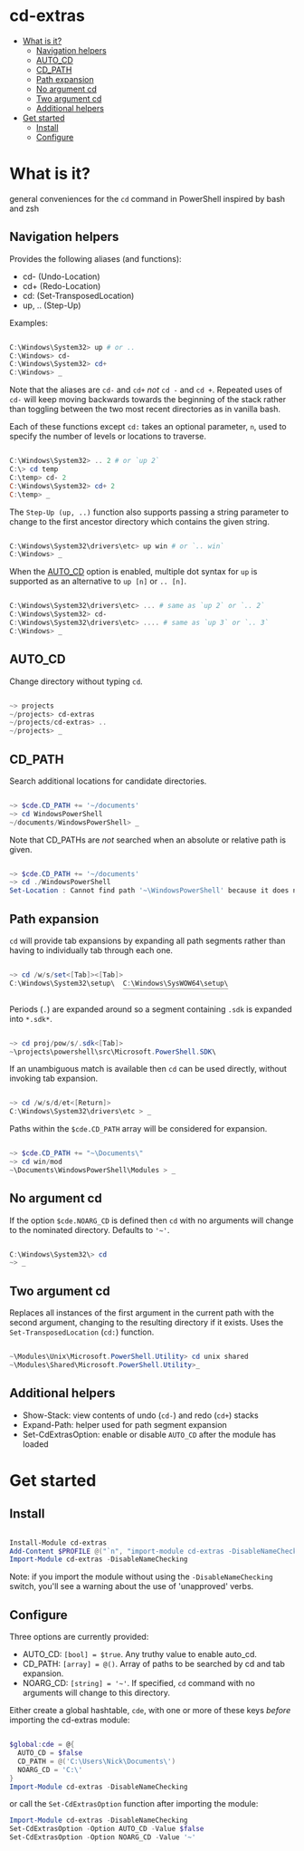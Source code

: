 cd-extras
===

* [What is it?](#what-is-it)
  * [Navigation helpers](#navigation-helpers)
  * [AUTO_CD](#auto_cd)
  * [CD_PATH](#cd_path)
  * [Path expansion](#path_expansion)
  * [No argument cd](#no-argument-cd)
  * [Two argument cd](#two-argument-cd)
  * [Additional helpers](#additional-helpers)
* [Get started](#get-started)
  * [Install](#install)
  * [Configure](#configure)

What is it?
==========
general conveniences for the `cd` command in PowerShell inspired by bash and zsh

Navigation helpers
---------

Provides the following aliases (and functions):

* cd- (Undo-Location)
* cd+ (Redo-Location)
* cd: (Set-TransposedLocation)
* up, .. (Step-Up)

Examples:

```powershell

C:\Windows\System32> up # or ..
C:\Windows> cd-
C:\Windows\System32> cd+
C:\Windows> _
```

Note that the aliases are `cd-` and `cd+` *not* `cd -` and `cd +`. Repeated uses of `cd-` will keep moving backwards towards the beginning of the stack rather than toggling between the two most recent directories as in vanilla bash.

Each of these functions except `cd:` takes an optional parameter, `n`, used to specify the number of levels
or locations to traverse.

```powershell

C:\Windows\System32> .. 2 # or `up 2`
C:\> cd temp
C:\temp> cd- 2
C:\Windows\System32> cd+ 2
C:\temp> _
```

The `Step-Up (up, ..)` function also supports passing a string parameter to change to the first ancestor directory which contains the given string.

```powershell

C:\Windows\System32\drivers\etc> up win # or `.. win`
C:\Windows> _
```

When the [AUTO_CD](#auto_cd) option is enabled, multiple dot syntax for `up` is supported as an alternative to `up [n]` or `.. [n]`.

```powershell

C:\Windows\System32\drivers\etc> ... # same as `up 2` or `.. 2`
C:\Windows\System32> cd-
C:\Windows\System32\drivers\etc> .... # same as `up 3` or `.. 3`
C:\Windows> _
```

AUTO_CD
-------

Change directory without typing `cd`.

```powershell

~> projects
~/projects> cd-extras
~/projects/cd-extras> ..
~/projects> _
```

CD_PATH
--------

Search additional locations for candidate directories.

```powershell

~> $cde.CD_PATH += '~/documents'
~> cd WindowsPowerShell
~/documents/WindowsPowerShell> _
```

Note that CD_PATHs are _not_ searched when an absolute or relative path is given.

```powershell

~> $cde.CD_PATH += '~/documents'
~> cd ./WindowsPowerShell
Set-Location : Cannot find path '~\WindowsPowerShell' because it does not exist.
```

Path expansion
-----------

`cd` will provide tab expansions by expanding all path segments rather than having to individually tab through each one.

```powershell

~> cd /w/s/set<[Tab]><[Tab]>
C:\Windows\System32\setup\  C:\Windows\SysWOW64\setup\
                            ‾‾‾‾‾‾‾‾‾‾‾‾‾‾‾‾‾‾‾‾‾‾‾‾‾‾
```

Periods (`.`) are expanded around so a segment containing `.sdk` is expanded into `*.sdk*`.

```powershell

~> cd proj/pow/s/.sdk<[Tab]>
~\projects\powershell\src\Microsoft.PowerShell.SDK\
```

If an unambiguous match is available then `cd` can be used directly, without invoking tab expansion.

```powershell

~> cd /w/s/d/et<[Return]>
C:\Windows\System32\drivers\etc > _
```

Paths within the `$cde.CD_PATH` array will be considered for expansion.

```powershell

~> $cde.CD_PATH += "~\Documents\"
~> cd win/mod
~\Documents\WindowsPowerShell\Modules > _
```

No argument cd
----------

If the option `$cde.NOARG_CD` is defined then `cd` with no arguments will change to the nominated directory. Defaults to `'~'`.

```powershell

C:\Windows\System32\> cd
~> _
```

Two argument cd
----------

Replaces all instances of the first argument in the current path with the second argument,
changing to the resulting directory if it exists. Uses the `Set-TransposedLocation` (`cd:`) function.

```powershell

~\Modules\Unix\Microsoft.PowerShell.Utility> cd unix shared
~\Modules\Shared\Microsoft.PowerShell.Utility>_
```

Additional helpers
---------

* Show-Stack: view contents of undo (`cd-`) and redo (`cd+`) stacks
* Expand-Path: helper used for path segment expansion
* Set-CdExtrasOption: enable or disable `AUTO_CD` after the module has loaded

Get started
=======

Install
-------

```powershell

Install-Module cd-extras
Add-Content $PROFILE @("`n", "import-module cd-extras -DisableNameChecking")
Import-Module cd-extras -DisableNameChecking
```

Note: if you import the module without using the `-DisableNameChecking` switch, you'll see a warning about
the use of 'unapproved' verbs.

Configure
--------

Three options are currently provided:

* AUTO_CD: `[bool] = $true`. Any truthy value to enable auto_cd.
* CD_PATH: `[array] = @()`. Array of paths to be searched by cd and tab expansion.
* NOARG_CD: `[string] = '~'`. If specified, `cd` command with no arguments will change to this directory.

Either create a global hashtable, `cde`, with one or more of these keys _before_ importing the cd-extras module:

```powershell

$global:cde = @{
  AUTO_CD = $false
  CD_PATH = @('C:\Users\Nick\Documents\')
  NOARG_CD = 'C:\'
}
Import-Module cd-extras -DisableNameChecking
```

or call the `Set-CdExtrasOption` function after importing the module:

```powershell
Import-Module cd-extras -DisableNameChecking
Set-CdExtrasOption -Option AUTO_CD -Value $false
Set-CdExtrasOption -Option NOARG_CD -Value '~'
```